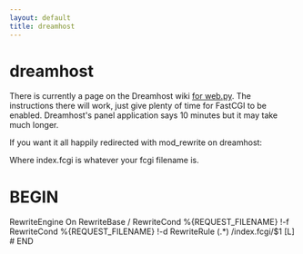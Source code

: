 ```yaml
---
layout: default
title: dreamhost
---
```


# dreamhost

There is currently a page on the Dreamhost wiki <a href="http://wiki.dreamhost.com/index.php/Web.py">for web.py</a>.   The instructions there will work, just give plenty of time for FastCGI to be enabled.  Dreamhost's panel application says 10 minutes but it may take much longer. 

If you want it all happily redirected with mod_rewrite on dreamhost:

Where index.fcgi is whatever your fcgi filename is.

# BEGIN
<IfModule mod_rewrite.c>RewriteEngine On
RewriteBase /
RewriteCond %{REQUEST_FILENAME} !-f
RewriteCond %{REQUEST_FILENAME} !-d
RewriteRule (.*) /index.fcgi/$1 [L]
</IfModule># END
